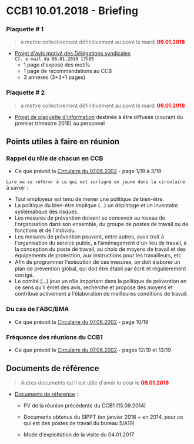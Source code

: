 # CCB1 10.01.2018 - Briefing

### Plaquette # 1

> à mettre collectivement définitivement au point le mardi <font color="red"><b>09.01.2018</b></font>

* [Projet d'avis motivé des Délégations syndicales](Plaquette_1.pdf)<br>`Cf. e-mail du 06.01.2018 17h05`
    * 1 page d'exposé des motifs
    * 1 page de recommandations au CCB
    * 3 annexes (3+3+1 pages)

### Plaquette # 2 

> à mettre collectivement définitivement au point le mardi <font color="red"><b>09.01.2018</b></font>

* [Projet de plaquette d'information](Plaquette_2.pdf) destinée à être diffusée (courant du premier trimestre 2018) au personnel

## Points utiles à faire en réunion

### Rappel du rôle de chacun en CCB

* Ce que prévoit la [Circulaire du 07.06.2002](Circ_20020607_p1-3_de_19.pdf) - page 1/19 à 3/19

`Lire ou se référer à ce qui est surligné en jaune dans la circulaire`  
à savoir :  
* Tout employeur est tenu de mener une politique de bien-étre.
* La politique du bien-étre implique (...) un dépistage et un inventaire systématique des risques.
* Les mesures de prévention doivent se concevoir au niveau de l'organisation dans son ensemble, du groupe de postes de travail ou de fonctions et de l'individu.
* Les mesures de prévention peuvent, entre autres, avoir trait à l'organisation du service public, à l’aménagement d'un lieu de
travail, à la conception du poste de travail, au choix de moyens de travail et des équipements de
protection, aux instructions pour les travailleurs, etc.
* Aﬁn de programmer l'exécution de ces mesures, on doit élaborer un plan de prévention global, qui doit être établi par écrit et régulierement corrigé.
* Le comité (...) joue un rôle important dans la politique
de prévention en ce sens qu'il émet des avis, recherche et propose des moyens et contribue activement a l'élaboration de meilleures conditions de travail.

### Du cas de l'ABC/BMA

* Ce que prévoit la [Circulaire du 07.06.2002](Circ_20020607_p10_de_19.pdf) - page 10/19

### Fréquence des réunions du CCB1

* Ce que prévoit la [Circulaire du 07.06.2002](Circ_20020607_p12-13_de_19.pdf) - pages 12/19 et 13/19

## Documents de référence

> Autres documents qu'il est utile d'avoir lu pour le <font color="red"><b>09.01.2018</b></font>

* [Documents de réference](Reference.md) :

    * PV de la réunion précédente du CCB1 (15.09.2014)

    * Documents obtenus du SIPPT (en janvier 2018 + en 2014, pour ce qui est des postes de travail du bureau 5/A19)

    * Mode d'exploitation de la visite du 04.01.2017
